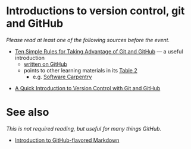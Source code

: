 # Introductions to version control, git and GitHub
*Please read at least one of the following sources before the event.*

* [Ten Simple Rules for Taking Advantage of Git and GitHub](http://doi.org/10.1371/journal.pcbi.1004947) &mdash; a useful introduction
  - [written on GitHub](https://github.com/Daniel-Mietchen/github-paper)
  - points to other learning materials in its [Table 2](http://dx.doi.org/10.1371/journal.pcbi.1004947.t002)
    - e.g. [Software Carpentry](https://swcarpentry.github.io/git-novice/)
  
- [A Quick Introduction to Version Control with Git and GitHub](https://doi.org/10.1371/journal.pcbi.1004668)

# See also

*This is not required reading, but useful for many things GitHub.*
- [Introduction to GitHub-flavored Markdown](https://guides.github.com/features/mastering-markdown/)
